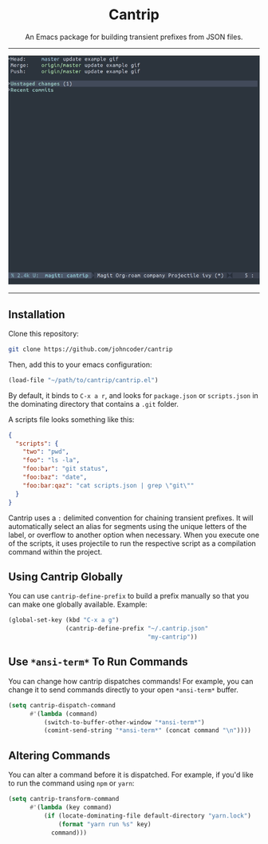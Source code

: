 <div align="center">

<h1>Cantrip</h1>

<p>An Emacs package for building transient prefixes from JSON files.</p>
<hr />

![cantrip example animated gif](https://raw.githubusercontent.com/johncoder/cantrip/master/cantrip-example.gif)

</div>


<hr />

## Installation

Clone this repository:

```sh
git clone https://github.com/johncoder/cantrip
```

Then, add this to your emacs configuration:

```lisp
(load-file "~/path/to/cantrip/cantrip.el")
```
By default, it binds to `C-x a r`, and looks for `package.json` or `scripts.json` in the dominating directory that contains a `.git` folder.

A scripts file looks something like this:

```json
{
  "scripts": {
    "two": "pwd",
    "foo": "ls -la",
    "foo:bar": "git status",
    "foo:baz": "date",
    "foo:bar:qaz": "cat scripts.json | grep \"git\""
  }
}
```

Cantrip uses a `:` delimited convention for chaining transient prefixes. It will automatically select an alias for segments using the unique letters of the label, or overflow to another option when necessary. When you execute one of the scripts, it uses projectile to run the respective script as a compilation command within the project.

## Using Cantrip Globally

You can use `cantrip-define-prefix` to build a prefix manually so that you can make one globally available. Example:

```lisp
(global-set-key (kbd "C-x a g")
                (cantrip-define-prefix "~/.cantrip.json"
                                       "my-cantrip"))
```

## Use `*ansi-term*` To Run Commands

You can change how cantrip dispatches commands! For example, you can change it to send commands directly to your open `*ansi-term*` buffer.

```lisp
(setq cantrip-dispatch-command
      #'(lambda (command)
          (switch-to-buffer-other-window "*ansi-term*")
          (comint-send-string "*ansi-term*" (concat command "\n"))))
```

## Altering Commands

You can alter a command before it is dispatched. For example, if you'd like to run the command using `npm` or `yarn`:

```lisp
(setq cantrip-transform-command
      #'(lambda (key command)
          (if (locate-dominating-file default-directory "yarn.lock")
              (format "yarn run %s" key)
            command)))
```
